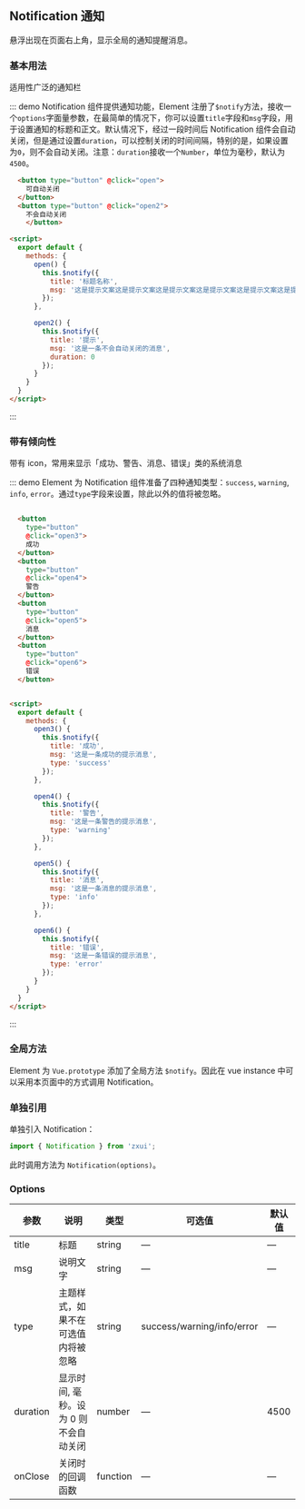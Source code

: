<script>
  var demoNotification = new Vue({
    el: '#demo-notification',
    methods: {
      open() {
        this.$notify({
          title: '标题名称',
          msg: '这是提示文案这是提示文案这是提示文案这是提示文案这是提示文案这是提示文案这是提示文案这是提示文案'
        });
      },

      open2() {
        this.$notify({
          title: '提示',
          msg: '这是一条不会自动关闭的消息',
          type: 'info',
          duration: 0
        });
      },

      open3() {
        this.$notify({
          title: '成功',
          msg: '这是一条成功的提示消息',
          type: 'success'
        });
      },

      open4() {
        this.$notify({
          title: '警告',
          msg: '这是一条警告的提示消息',
          type: 'warning'
        });
      },

      open5() {
        this.$notify({
          title: '消息',
          msg: '这是一条消息的提示消息',
          type: 'info'
        });
      },

      open6() {
        this.$notify({
          title: '错误',
          msg: '这是一条错误的提示消息',
          type: 'error'
        });
      },

      onClose() {
        console.log('Notification 已关闭');
      }
    }
  });
</script>

## Notification 通知

悬浮出现在页面右上角，显示全局的通知提醒消息。

### 基本用法

适用性广泛的通知栏

::: demo Notification 组件提供通知功能，Element 注册了`$notify`方法，接收一个`options`字面量参数，在最简单的情况下，你可以设置`title`字段和`msg`字段，用于设置通知的标题和正文。默认情况下，经过一段时间后 Notification 组件会自动关闭，但是通过设置`duration`，可以控制关闭的时间间隔，特别的是，如果设置为`0`，则不会自动关闭。注意：`duration`接收一个`Number`，单位为毫秒，默认为`4500`。
```html
  <button type="button" @click="open">
    可自动关闭
  </button>
  <button type="button" @click="open2">
    不会自动关闭
    </button>

<script>
  export default {
    methods: {
      open() {
        this.$notify({
          title: '标题名称',
          msg: '这是提示文案这是提示文案这是提示文案这是提示文案这是提示文案这是提示文案这是提示文案这是提示文案'
        });
      },

      open2() {
        this.$notify({
          title: '提示',
          msg: '这是一条不会自动关闭的消息',
          duration: 0
        });
      }
    }
  }
</script>
```
:::

### 带有倾向性

带有 icon，常用来显示「成功、警告、消息、错误」类的系统消息

::: demo Element 为 Notification 组件准备了四种通知类型：`success`, `warning`, `info`, `error`。通过`type`字段来设置，除此以外的值将被忽略。
```html

  <button
    type="button"
    @click="open3">
    成功
  </button>
  <button
    type="button"
    @click="open4">
    警告
  </button>
  <button
    type="button"
    @click="open5">
    消息
  </button>
  <button
    type="button"
    @click="open6">
    错误
  </button>


<script>
  export default {
    methods: {
      open3() {
        this.$notify({
          title: '成功',
          msg: '这是一条成功的提示消息',
          type: 'success'
        });
      },

      open4() {
        this.$notify({
          title: '警告',
          msg: '这是一条警告的提示消息',
          type: 'warning'
        });
      },

      open5() {
        this.$notify({
          title: '消息',
          msg: '这是一条消息的提示消息',
          type: 'info'
        });
      },

      open6() {
        this.$notify({
          title: '错误',
          msg: '这是一条错误的提示消息',
          type: 'error'
        });
      }
    }
  }
</script>
```
:::

### 全局方法

Element 为 `Vue.prototype` 添加了全局方法 `$notify`。因此在 vue instance 中可以采用本页面中的方式调用 Notification。

### 单独引用

单独引入 Notification：

```javascript
import { Notification } from 'zxui';
```

此时调用方法为 `Notification(options)`。

### Options
| 参数      | 说明          | 类型      | 可选值                           | 默认值  |
|---------- |-------------- |---------- |--------------------------------  |-------- |
| title | 标题 | string | — | — |
| msg | 说明文字 | string | — | — |
| type | 主题样式，如果不在可选值内将被忽略 | string | success/warning/info/error | — |
| duration | 显示时间, 毫秒。设为 0 则不会自动关闭 | number | — | 4500 |
| onClose | 关闭时的回调函数 | function | — | — |

